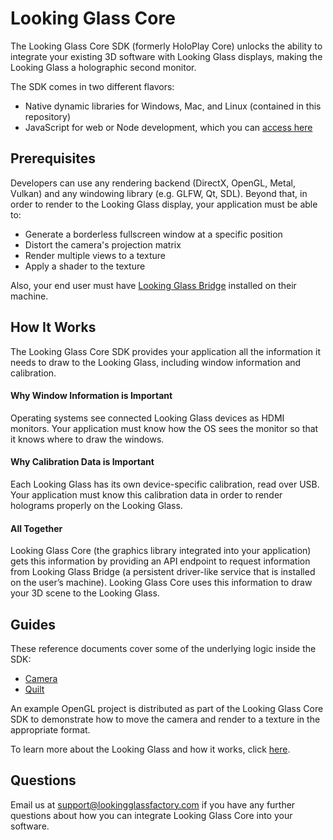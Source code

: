 # Looking Glass Core

The Looking Glass Core SDK (formerly HoloPlay Core) unlocks the ability to integrate your existing 3D software with Looking Glass displays, making the Looking Glass a holographic second monitor.

The SDK comes in two different flavors:

- Native dynamic libraries for Windows, Mac, and Linux (contained in this repository)
- JavaScript for web or Node development, which you can [access here](https://github.com/Looking-Glass/holoplaycore.js)

## Prerequisites 

Developers can use any rendering backend (DirectX, OpenGL, Metal, Vulkan) and any windowing library (e.g. GLFW, Qt, SDL). Beyond that, in order to render to the Looking Glass display, your application must be able to:

- Generate a borderless fullscreen window at a specific position
- Distort the camera's projection matrix
- Render multiple views to a texture
- Apply a shader to the texture

Also, your end user must have [Looking Glass Bridge](https://lookingglassfactory.com/software/looking-glass-bridge) installed on their machine.

## How It Works 

The Looking Glass Core SDK provides your application all the information it needs to draw to the Looking Glass, including window information and calibration.

#### **Why Window Information is Important**

Operating systems see connected Looking Glass devices as HDMI monitors. Your application must know how the OS sees the monitor so that it knows where to draw the windows.

#### **Why Calibration Data is Important**

Each Looking Glass has its own device-specific calibration, read over USB. Your application must know this calibration data in order to render holograms properly on the Looking Glass.

#### **All Together**

Looking Glass Core (the graphics library integrated into your application) gets this information by providing an API endpoint to request information from Looking Glass Bridge (a persistent driver-like service that is installed on the user’s machine). Looking Glass Core uses this information to draw your 3D scene to the Looking Glass. 

## Guides

These reference documents cover some of the underlying logic inside the SDK:

- [Camera](https://docs.lookingglassfactory.com/keyconcepts/camera)
- [Quilt](https://docs.lookingglassfactory.com/keyconcepts/quilts)

An example OpenGL project is distributed as part of the Looking Glass Core SDK to demonstrate how to move the camera and render to a texture in the appropriate format.

To learn more about the Looking Glass and how it works, click [here](https://docs.lookingglassfactory.com/keyconcepts/how-it-works). 

## Questions

Email us at [support@lookingglassfactory.com](mailto:support@lookingglassfactory.com) if you have any further questions about how you can integrate Looking Glass Core into your software.

